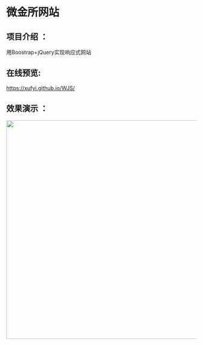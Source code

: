 # 微金所网站




项目介绍 ：
--------
用Boostrap+jQuery实现响应式网站

在线预览: 
--------
https://xufyi.github.io/WJS/  

效果演示 ：
-------
<div align=center>
   <img src="https://github.com/Xufyi/WJS/blob/master/wjs.gif" width="930" height="579">  
</div>


